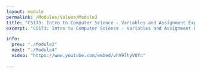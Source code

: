 ```yaml
---
layout: module
permalink: /Modules/Values/Module3
title: "CS173: Intro to Computer Science - Variables and Assignment Expressions"
excerpt: "CS173: Intro to Computer Science - Variables and Assignment Expressions"

info:
  prev: "./Module2"
  next: "./Module4"
  video: "https://www.youtube.com/embed/vhV97hyV0fc"
  
---
```

